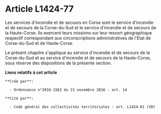 # Article L1424-77

Les services d'incendie et de secours en Corse sont le service d'incendie et de secours de la Corse-du-Sud et le service
d'incendie et de secours de la Haute-Corse. Ils exercent leurs missions sur leur ressort géographique respectif correspondant
aux circonscriptions administratives de l'Etat de Corse-du-Sud et de Haute-Corse.

Le présent chapitre s'applique au service d'incendie et de secours de la Corse-du-Sud et au service d'incendie et de secours
de la Haute-Corse, sous réserve des dispositions de la présente section.

**Liens relatifs à cet article**

	**Créé par**:

	  - Ordonnance n°2016-1562 du 21 novembre 2016 - art. 14

	**Cité par**:

	  - Code général des collectivités territoriales - art. L1424-81 (VD)
